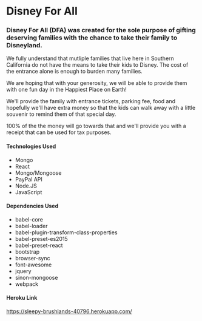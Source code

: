 # Disney For All

### Disney For All (DFA) was created for the sole purpose of gifting deserving families with the chance to take their family to Disneyland.
                                
We fully understand that mutliple families that live here in Southern California do not have the means to take their kids to Disney. The cost of the entrance alone is enough to burden many families.

We are hoping that with your generosity, we will be able to provide them with one fun day in the Happiest Place on Earth!

We'll provide the family with entrance tickets, parking fee, food and hopefully we'll have extra money so that the kids can walk away with a little souvenir to remind them of that special day.

100% of the the money will go towards that and we'll provide you with a receipt that can be used for tax purposes.

#### Technologies Used
* Mongo
* React
* Mongo/Mongoose
* PayPal API
* Node.JS
* JavaScript

#### Dependencies Used
 * babel-core
 * babel-loader
 * babel-plugin-transform-class-properties
 * babel-preset-es2015
 * babel-preset-react
 * bootstrap
 * browser-sync
 * font-awesome
 * jquery
 * sinon-mongoose
 * webpack


#### Heroku Link
https://sleepy-brushlands-40796.herokuapp.com/


